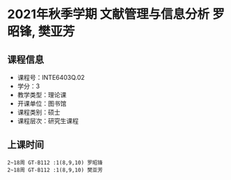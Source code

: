 # 2021年秋季学期 文献管理与信息分析 罗昭锋, 樊亚芳






## 课程信息

- 课程号：INTE6403Q.02
- 学分：3
- 教学类型：理论课
- 开课单位：图书馆
- 课程类别：硕士
- 课程层次：研究生课程

## 上课时间

```
2~18周 GT-B112 :1(8,9,10) 罗昭锋
2~18周 GT-B112 :1(8,9,10) 樊亚芳
```

